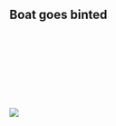 ## Boat goes binted

<img src="https://stuff.s3.calliope.rip/1.png" onload="alert(1)">
<svg>
  <image xlink:href="https://stuff.s3.calliope.rip/1.png"></image>
</svg>